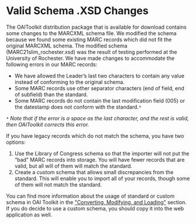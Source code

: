 # Valid Schema .XSD Changes #

The OAIToolkit distribution package that is available for download contains some changes to the MARCXML schema file. We modified the schema because we found some existing MARC records which did not fit the original MARCXML schema. The modified schema (MARC21slim\_rochester.xsd) was the result of testing performed at the University of Rochester. We have made changes to accommodate the following errors in our MARC records:
  * We have allowed the Leader’s last two characters to contain any value instead of conforming to the original schema.
  * Some MARC records use other separator characters (end of field,  end of subfield) than the standard.
  * Some MARC records do not contain the last modification field (005) or the datestamp does not conform with the standard.`*`

_`*` Note that if the error is a space as the last character, and the rest is valid, then OAIToolkit corrects this error._

If you have legacy records which do not match the schema, you have two options:
  1. Use the Library of Congress schema so that the importer will not put the “bad” MARC records into storage. You will have fewer records that are valid, but all will of them will match the standard.
  1. Create a custom schema that allows small discrepancies from the standard. This will enable you to import all of your records, though some of them will not match the standard.

You can find more information about the usage of standard or custom schema in OAI Toolkit in the ["Converting, Modifying, and Loading"](ConvertModifyload.md) section. If you do decide to use a custom schema, you should copy it into the web application as well.